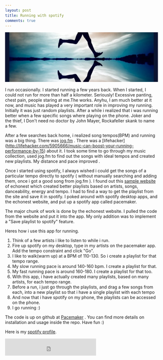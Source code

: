 ```yaml
---
layout: post
title: Running with spotify
comments: true
---
```


<img src="/public/images/running.jpg" />

I run occasionally. I started running a few years back. When I started, I could not run for more than half a kilometer. Seriously! Excessive panting, chest pain, people staring at me.The works.  Anyhu, I am much better at it now, and music has played a very important role in improving my running. Initially it was just random playlists. After a while i realized that i was running better when a few specific songs where playing on the phone. Joker and the thief, I Don't need no doctor by John Mayer, Rockafeller skank to name a few. 

After a few searches back home, i realized song tempos(BPM) and running was a big thing. There was [jog.fm](jog.fm) . There was a [lifehacker] (http://lifehacker.com/5905666/music-can-boost-your-running-performance-by-15) about it. I took some time to go through my music collection, used jog.fm to find out the songs with ideal tempos and created new playlists. My distance and pace improved . 

Once i started using spotify, I always wished i could get the songs of a particular tempo directly to spotify ( without manually searching and adding them, once i got a good song from jog.fm ). I found out this [sample website](http://static.echonest.com/playlist-demo/) of echonest which created better playlists based on artists, songs, danceability, energy and tempo. I had to find a way to get the playlist from the site and save it in spotify.
I poked around with spotify desktop apps, and the echonest website, and put up a spotify app called pacemaker. 

The major chunk of work is done by the echonest website. I pulled the code from the website and put it into the app. My only addition was to implement a "Save playlist to spotify" feature. 

Heres how i use this app for running. 

1. Think of a few artists i like to listen to while i run.
2. Fire up spotify on my desktop, type in my artists on the pacemaker app. Add the tempo constraint and click "Go".
3. I like to walk(warm up) at a BPM of 110-130. So i create a playlist for that tempo range.
4. My slow running pace is around 140-160 bpm. I create a playlist for that.
5. My fast running pace is around 160-180. I create a playlist for that too.
6. With this app, i have actually created many playlists, based on many artists, for each tempo range.
7. Before a run, i just go through the playlists, and drag a few songs from each, into a new playlist so that i have a single playlist with each tempo
8. And now that i have spotify on my phone, the playlists can be accessed on the phone.
9. I go running :)

The code is up on github at [Pacemaker](https://github.com/woodstok/pacemaker) . You can find more details on installation and usage inside the repo. Have fun :) 

Here is my [spotify profile](http://open.spotify.com/user/121856107).
<iframe src="https://embed.spotify.com/follow/1/?uri=spotify:user:121856107&size=detail&theme=light" width="300" height="56" scrolling="no" frameborder="0" style="border:none; overflow:hidden;" allowtransparency="true"></iframe>







